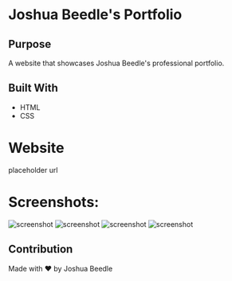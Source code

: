 # Joshua Beedle's Portfolio

## Purpose
A website that showcases Joshua Beedle's professional portfolio.

## Built With
* HTML
* CSS

# Website
placeholder url

# Screenshots:
![screenshot](./assets/images/normal-desktop.png)
![screenshot](./assets/images/small-desktop.png)
![screenshot](./assets/images/tablet.png)
![screenshot](./assets/images/mobile.png)

## Contribution
Made with ❤️ by Joshua Beedle